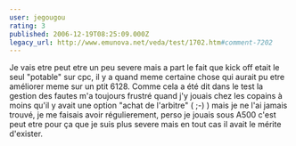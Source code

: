 ```yaml
---
user: jegougou
rating: 3
published: 2006-12-19T08:25:09.000Z
legacy_url: http://www.emunova.net/veda/test/1702.htm#comment-7202
---
```

Je vais etre peut etre un peu severe mais a part le fait que kick off etait le seul "potable" sur cpc, il y a quand meme certaine chose qui aurait pu etre améliorer meme sur un ptit 6128\. Comme cela a été dit dans le test la gestion des fautes m'a toujours frustré quand j'y jouais chez les copains à moins qu'il y avait une option "achat de l'arbitre" ( ;-) ) mais je ne l'ai jamais trouvé, je me faisais avoir régulierement, perso je jouais sous A500 c'est peut etre pour ça que je suis plus severe mais en tout cas il avait le mérite d'exister.